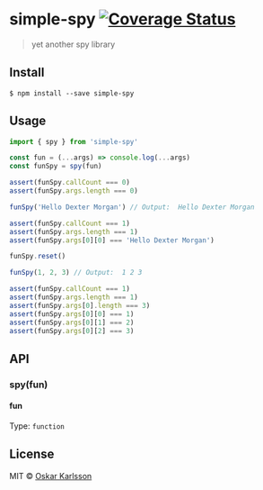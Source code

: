 # simple-spy [![Coverage Status](https://coveralls.io/repos/github/tjoskar/simple-spy/badge.svg?branch=master)](https://coveralls.io/github/tjoskar/simple-spy?branch=master)

> yet another spy library


## Install

```
$ npm install --save simple-spy
```


## Usage

```js
import { spy } from 'simple-spy'

const fun = (...args) => console.log(...args)
const funSpy = spy(fun)

assert(funSpy.callCount === 0)
assert(funSpy.args.length === 0)

funSpy('Hello Dexter Morgan') // Output:  Hello Dexter Morgan

assert(funSpy.callCount === 1)
assert(funSpy.args.length === 1)
assert(funSpy.args[0][0] === 'Hello Dexter Morgan')

funSpy.reset()

funSpy(1, 2, 3) // Output:  1 2 3

assert(funSpy.callCount === 1)
assert(funSpy.args.length === 1)
assert(funSpy.args[0].length === 3)
assert(funSpy.args[0][0] === 1)
assert(funSpy.args[0][1] === 2)
assert(funSpy.args[0][2] === 3)
```


## API

### spy(fun)

#### fun

Type: `function`


## License

MIT © [Oskar Karlsson](http://oskarkarlsson.nu)
